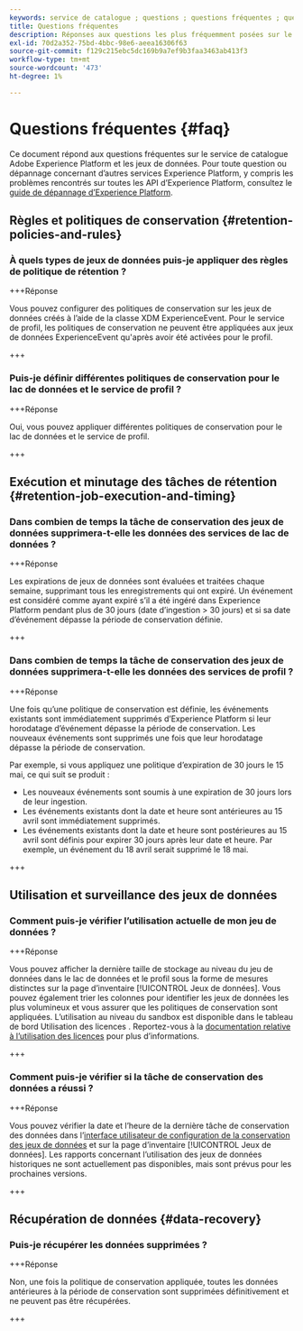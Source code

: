 ```yaml
---
keywords: service de catalogue ; questions ; questions fréquentes ; questions fréquentes ; jeux de données faq
title: Questions fréquentes
description: Réponses aux questions les plus fréquemment posées sur le service de catalogue Adobe Experience Platform et les jeux de données.
exl-id: 70d2a352-75bd-4bbc-98e6-aeea16306f63
source-git-commit: f129c215ebc5dc169b9a7ef9b3faa3463ab413f3
workflow-type: tm+mt
source-wordcount: '473'
ht-degree: 1%

---
```


# Questions fréquentes {#faq}

Ce document répond aux questions fréquentes sur le service de catalogue Adobe Experience Platform et les jeux de données. Pour toute question ou dépannage concernant d’autres services Experience Platform, y compris les problèmes rencontrés sur toutes les API d’Experience Platform, consultez le [guide de dépannage d’Experience Platform](../landing/troubleshooting.md).

## Règles et politiques de conservation {#retention-policies-and-rules}

### À quels types de jeux de données puis-je appliquer des règles de politique de rétention ?

+++Réponse

Vous pouvez configurer des politiques de conservation sur les jeux de données créés à l’aide de la classe XDM ExperienceEvent. Pour le service de profil, les politiques de conservation ne peuvent être appliquées aux jeux de données ExperienceEvent qu&#39;après avoir été activées pour le profil.

+++

### Puis-je définir différentes politiques de conservation pour le lac de données et le service de profil ?

+++Réponse

Oui, vous pouvez appliquer différentes politiques de conservation pour le lac de données et le service de profil.

+++

## Exécution et minutage des tâches de rétention {#retention-job-execution-and-timing}

### Dans combien de temps la tâche de conservation des jeux de données supprimera-t-elle les données des services de lac de données ?

+++Réponse

Les expirations de jeux de données sont évaluées et traitées chaque semaine, supprimant tous les enregistrements qui ont expiré. Un événement est considéré comme ayant expiré s’il a été ingéré dans Experience Platform pendant plus de 30 jours (date d’ingestion > 30 jours) et si sa date d’événement dépasse la période de conservation définie.

+++

### Dans combien de temps la tâche de conservation des jeux de données supprimera-t-elle les données des services de profil ?

+++Réponse

Une fois qu’une politique de conservation est définie, les événements existants sont immédiatement supprimés d’Experience Platform si leur horodatage d’événement dépasse la période de conservation. Les nouveaux événements sont supprimés une fois que leur horodatage dépasse la période de conservation.

Par exemple, si vous appliquez une politique d’expiration de 30 jours le 15 mai, ce qui suit se produit :

- Les nouveaux événements sont soumis à une expiration de 30 jours lors de leur ingestion.
- Les événements existants dont la date et heure sont antérieures au 15 avril sont immédiatement supprimés.
- Les événements existants dont la date et heure sont postérieures au 15 avril sont définis pour expirer 30 jours après leur date et heure. Par exemple, un événement du 18 avril serait supprimé le 18 mai.

+++

## Utilisation et surveillance des jeux de données

### Comment puis-je vérifier l’utilisation actuelle de mon jeu de données ?

+++Réponse

Vous pouvez afficher la dernière taille de stockage au niveau du jeu de données dans le lac de données et le profil sous la forme de mesures distinctes sur la page d’inventaire [!UICONTROL Jeux de données]. Vous pouvez également trier les colonnes pour identifier les jeux de données les plus volumineux et vous assurer que les politiques de conservation sont appliquées. L’utilisation au niveau du sandbox est disponible dans le tableau de bord Utilisation des licences . Reportez-vous à la [documentation relative à l’utilisation des licences](../dashboards/guides/license-usage.md) pour plus d’informations.

+++

### Comment puis-je vérifier si la tâche de conservation des données a réussi ?

+++Réponse

Vous pouvez vérifier la date et l’heure de la dernière tâche de conservation des données dans l’[interface utilisateur de configuration de la conservation des jeux de données](./datasets/user-guide.md#data-retention-policy) et sur la page d’inventaire [!UICONTROL Jeux de données]. Les rapports concernant l’utilisation des jeux de données historiques ne sont actuellement pas disponibles, mais sont prévus pour les prochaines versions.

+++

## Récupération de données {#data-recovery}

### Puis-je récupérer les données supprimées ?

+++Réponse

Non, une fois la politique de conservation appliquée, toutes les données antérieures à la période de conservation sont supprimées définitivement et ne peuvent pas être récupérées.

+++
